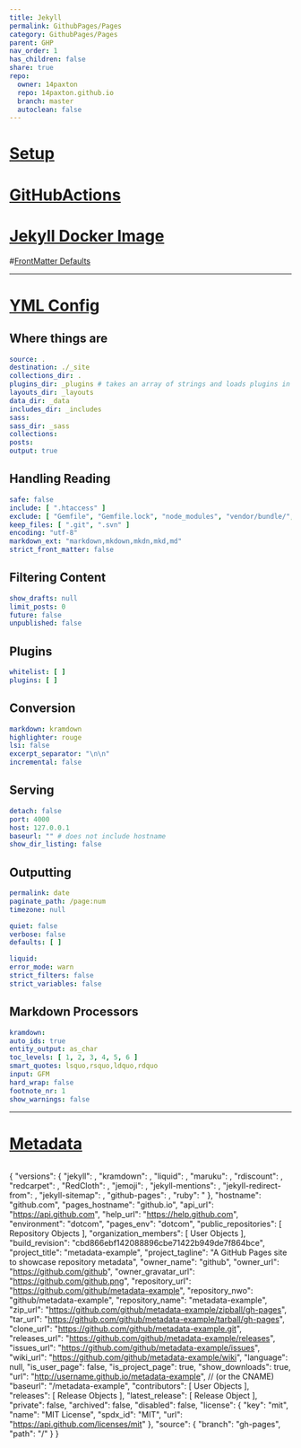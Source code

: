 ```yaml
---
title: Jekyll
permalink: GithubPages/Pages
category: GithubPages/Pages
parent: GHP
nav_order: 1
has_children: false
share: true
repo:
  owner: 14paxton
  repo: 14paxton.github.io
  branch: master
  autoclean: false
---
```


# [Setup](https://docs.github.com/en/pages/setting-up-a-github-pages-site-with-jekyll/about-github-pages-and-jekyll)

# [GitHubActions](https://jekyllrb.com/docs/continuous-integration/github-actions/)

# [Jekyll Docker Image](https://github.com/envygeeks/jekyll-docker/blob/master/README.md)

#[FrontMatter Defaults](https://jekyllrb.com/docs/configuration/front-matter-defaults/)

---

# [YML Config](https://jekyllrb.com/docs/configuration/default/)

## Where things are

```yaml
source: .
destination: ./_site
collections_dir: .
plugins_dir: _plugins # takes an array of strings and loads plugins in that order
layouts_dir: _layouts
data_dir: _data
includes_dir: _includes
sass:
sass_dir: _sass
collections:
posts:
output: true
```

## Handling Reading

```yaml
safe: false
include: [ ".htaccess" ]
exclude: [ "Gemfile", "Gemfile.lock", "node_modules", "vendor/bundle/", "vendor/cache/", "vendor/gems/", "vendor/ruby/" ]
keep_files: [ ".git", ".svn" ]
encoding: "utf-8"
markdown_ext: "markdown,mkdown,mkdn,mkd,md"
strict_front_matter: false
```

## Filtering Content

```yaml
show_drafts: null
limit_posts: 0
future: false
unpublished: false
```

## Plugins

```yaml
whitelist: [ ]
plugins: [ ]
```

## Conversion

```yaml
markdown: kramdown
highlighter: rouge
lsi: false
excerpt_separator: "\n\n"
incremental: false
```

## Serving

```yaml
detach: false
port: 4000
host: 127.0.0.1
baseurl: "" # does not include hostname
show_dir_listing: false
```

## Outputting

```yaml
permalink: date
paginate_path: /page:num
timezone: null

quiet: false
verbose: false
defaults: [ ]

liquid:
error_mode: warn
strict_filters: false
strict_variables: false
```

## Markdown Processors

```yaml
kramdown:
auto_ids: true
entity_output: as_char
toc_levels: [ 1, 2, 3, 4, 5, 6 ]
smart_quotes: lsquo,rsquo,ldquo,rdquo
input: GFM
hard_wrap: false
footnote_nr: 1
show_warnings: false
```

---

# [Metadata](https://jekyll.github.io/github-metadata/site.github/)

```json
```

{
"versions": {
"jekyll": <version>,
"kramdown": <version>,
"liquid": <version>,
"maruku": <version>,
"rdiscount": <version>,
"redcarpet": <version>,
"RedCloth": <version>,
"jemoji": <version>,
"jekyll-mentions": <version>,
"jekyll-redirect-from": <version>,
"jekyll-sitemap": <version>,
"github-pages": <version>,
"ruby": <version>"
},
"hostname": "github.com",
"pages_hostname": "github.io",
"api_url": "https://api.github.com",
"help_url": "https://help.github.com",
"environment": "dotcom",
"pages_env": "dotcom",
"public_repositories": [ Repository Objects ],
"organization_members": [ User Objects ],
"build_revision": "cbd866ebf142088896cbe71422b949de7f864bce",
"project_title": "metadata-example",
"project_tagline": "A GitHub Pages site to showcase repository metadata",
"owner_name": "github",
"owner_url": "https://github.com/github",
"owner_gravatar_url": "https://github.com/github.png",
"repository_url": "https://github.com/github/metadata-example",
"repository_nwo": "github/metadata-example",
"repository_name": "metadata-example",
"zip_url": "https://github.com/github/metadata-example/zipball/gh-pages",
"tar_url": "https://github.com/github/metadata-example/tarball/gh-pages",
"clone_url": "https://github.com/github/metadata-example.git",
"releases_url": "https://github.com/github/metadata-example/releases",
"issues_url": "https://github.com/github/metadata-example/issues",
"wiki_url": "https://github.com/github/metadata-example/wiki",
"language": null,
"is_user_page": false,
"is_project_page": true,
"show_downloads": true,
"url": "http://username.github.io/metadata-example", // (or the CNAME)
"baseurl": "/metadata-example",
"contributors": [ User Objects ],
"releases": [ Release Objects ],
"latest_release": [ Release Object ],
"private": false,
"archived": false,
"disabled": false,
"license": {
"key": "mit",
"name": "MIT License",
"spdx_id": "MIT",
"url": "https://api.github.com/licenses/mit"
},
"source": {
"branch": "gh-pages",
"path": "/"
}
}

```
```
